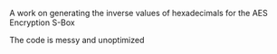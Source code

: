 A work on generating the inverse values of hexadecimals for the AES Encryption S-Box

The code is messy and unoptimized
